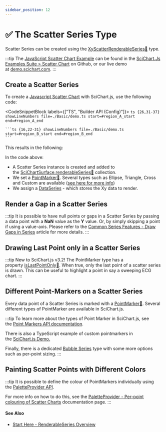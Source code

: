 ```yaml
---
sidebar_position: 12
---
```


# ✅ The Scatter Series Type

Scatter Series can be created using the [XyScatterRenderableSeries:blue_book:](https://www.scichart.com/documentation/js/current/typedoc/classes/xyscatterrenderableseries.html) type.

:::tip
The [JavaScript Scatter Chart Example](https://demo.scichart.com/javascript/scatter-chart) can be found in the [SciChart.Js Examples Suite > Scatter Chart](https://github.com/ABTSoftware/SciChart.JS.Examples/tree/master/Examples/src/components/Examples/Charts2D/BasicChartTypes/ScatterChart) on Github, or our live demo at [demo.scichart.com](https://demo.scichart.com/javascript/scatter-chart).
:::

<ChartFromSciChartDemo  
    src="https://www.scichart.com/demo/iframe/scatter-chart" 
    title="Scatter Series Chart" 
/>

## Create a Scatter Series

To create a [Javascript Scatter Chart](https://demo.scichart.com/javascript-scatter-chart) with SciChart.js, use the following code:

<CodeSnippetBlock labels={["TS", "Builder API (Config)"]}>
    ```ts {26,31-37} showLineNumbers file=./Basic/demo.ts start=#region_A_start end=#region_A_end
    ```

    ```ts {16,22-31} showLineNumbers file=./Basic/demo.ts start=#region_B_start end=#region_B_end
    ```
</CodeSnippetBlock>

This results in the following:

<LiveDocSnippet name="./Basic/demo" />

In the code above:

*   A Scatter Series instance is created and added to the [SciChartSurface.renderableSeries:blue_book:](https://www.scichart.com/documentation/js/current/typedoc/classes/scichartsurface.html#renderableseries) collection.
*   We set a [PointMarker:blue_book:](https://www.scichart.com/documentation/js/current/typedoc/classes/baserenderableseries.html#pointmarker). Several types such as Ellipse, Triangle, Cross and Custom are available ([see here for more info](/docs/2d-charts/chart-types/common-series-apis/drawing-point-markers))
*   We assign a [DataSeries](/docs/2d-charts/chart-types/data-series-api/data-series-api-overview) - which stores the Xy data to render.

## Render a Gap in a Scatter Series

:::tip
It is possible to have null points or gaps in a Scatter Series by passing a data point with a **NaN** value as the **Y** value. Or, by simply skipping a point if using a value-axis. Please refer to the [Common Series Features - Draw Gaps in Series](/docs/2d-charts/chart-types/common-series-apis/drawing-gaps) article for more details.
:::

## Drawing Last Point only in a Scatter Series

:::tip
New to SciChart.js v3.2! The PointMarker type has a property [isLastPointOnly:blue_book:](https://www.scichart.com/documentation/js/current/typedoc/classes/basepointmarker.html#lastpointonly). When true, only the last point of a scatter series is drawn. This can be useful to highlight a point in say a sweeping ECG chart.
:::

## Different Point-Markers on a Scatter Series

Every data point of a Scatter Series is marked with a [PointMarker:blue_book:](https://www.scichart.com/documentation/js/current/typedoc/classes/baserenderableseries.html#pointmarker). Several different types of PointMarker are available in SciChart.js.

:::tip
To learn more about the types of Point Marker in SciChart.js, see the [Point Markers API documentation](/docs/2d-charts/chart-types/common-series-apis/drawing-point-markers).

There is also a TypeScript example of custom pointmarkers in the [SciChart.js Demo.](https://demo.scichart.com/javascript-chart-custom-pointmarkers)

Finally, there is a dedicated [Bubble Series](/docs/2d-charts/chart-types/fast-bubble-renderable-series) type with some more options such as per-point sizing.
:::

## Painting Scatter Points with Different Colors

:::tip
It is possible to define the colour of PointMarkers individually using the [PaletteProvider API](/docs/2d-charts/chart-types/palette-provider-api/palette-provider-api-overview).

For more info on how to do this, see the [PaletteProvider - Per-point colouring of Scatter Charts](/docs/2d-charts/chart-types/palette-provider-api/xy-scatter-renderable-series) documentation page.
:::

#### See Also

* [Start Here - RenderableSeries Overview](/docs/2d-charts/chart-types/renderable-series-api-overview)